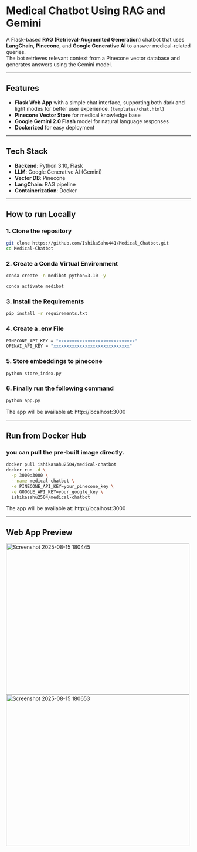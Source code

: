 # Medical Chatbot Using RAG and Gemini

A Flask-based **RAG (Retrieval-Augmented Generation)** chatbot that uses **LangChain**, **Pinecone**, and **Google Generative AI** to answer medical-related queries.  
The bot retrieves relevant context from a Pinecone vector database and generates answers using the Gemini model.

---

## Features
- **Flask Web App** with a simple chat interface, supporting both dark and light modes for better user experience. (`templates/chat.html`) 
- **Pinecone Vector Store** for medical knowledge base
- **Google Gemini 2.0 Flash** model for natural language responses
- **Dockerized** for easy deployment

---

## Tech Stack
- **Backend**: Python 3.10, Flask
- **LLM**: Google Generative AI (Gemini)
- **Vector DB**: Pinecone
- **LangChain**: RAG pipeline
- **Containerization**: Docker

---

## How to run Locally

### 1. Clone the repository
```bash
git clone https://github.com/IshikaSahu441/Medical_Chatbot.git
cd Medical-Chatbot
```

### 2. Create a Conda Virtual Environment
```bash
conda create -n medibot python=3.10 -y
```
```bash
conda activate medibot
```

### 3. Install the Requirements
```bash
pip install -r requirements.txt
```

### 4. Create a .env File 
```bash
PINECONE_API_KEY = "xxxxxxxxxxxxxxxxxxxxxxxxxxxxx"
OPENAI_API_KEY = "xxxxxxxxxxxxxxxxxxxxxxxxxxxxx"
```

### 5. Store embeddings to pinecone
```bash
python store_index.py
```

### 6. Finally run the following command
```bash
python app.py
```

The app will be available at: http://localhost:3000

---

## Run from Docker Hub
### you can pull the pre-built image directly.
```bash
docker pull ishikasahu2504/medical-chatbot
docker run -d \
  -p 3000:3000 \
  --name medical-chatbot \
  -e PINECONE_API_KEY=your_pinecone_key \
  -e GOOGLE_API_KEY=your_google_key \
  ishikasahu2504/medical-chatbot
```

The app will be available at: http://localhost:3000

---

## Web App Preview

<img width="500" height="413" alt="Screenshot 2025-08-15 180445" src="https://github.com/user-attachments/assets/ad7e0825-6bc2-4ed1-93f0-9e2ee9e1c901" />
<img width="500" height="413" alt="Screenshot 2025-08-15 180653" src="https://github.com/user-attachments/assets/5b164278-d937-45a4-8272-33593aaaa944" />




